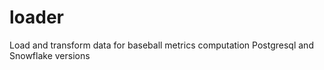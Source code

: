 # loader
Load and transform data for baseball metrics computation
Postgresql and Snowflake versions
